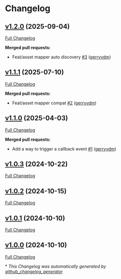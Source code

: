 # Changelog

## [v1.2.0](https://github.com/enabel/ux/tree/v1.2.0) (2025-09-04)

[Full Changelog](https://github.com/enabel/ux/compare/v1.1.1...v1.2.0)

**Merged pull requests:**

- Feat/asset mapper auto discovery [\#3](https://github.com/Enabel/ux/pull/3) ([gerryvdm](https://github.com/gerryvdm))

## [v1.1.1](https://github.com/enabel/ux/tree/v1.1.1) (2025-07-10)

[Full Changelog](https://github.com/enabel/ux/compare/v1.1.0...v1.1.1)

**Merged pull requests:**

- Feat/asset mapper compat [\#2](https://github.com/Enabel/ux/pull/2) ([gerryvdm](https://github.com/gerryvdm))

## [v1.1.0](https://github.com/enabel/ux/tree/v1.1.0) (2025-04-03)

[Full Changelog](https://github.com/enabel/ux/compare/v1.0.3...v1.1.0)

**Merged pull requests:**

- Add a way to trigger a callback event [\#1](https://github.com/Enabel/ux/pull/1) ([gerryvdm](https://github.com/gerryvdm))

## [v1.0.3](https://github.com/enabel/ux/tree/v1.0.3) (2024-10-22)

[Full Changelog](https://github.com/enabel/ux/compare/v1.0.2...v1.0.3)

## [v1.0.2](https://github.com/enabel/ux/tree/v1.0.2) (2024-10-15)

[Full Changelog](https://github.com/enabel/ux/compare/v1.0.1...v1.0.2)

## [v1.0.1](https://github.com/enabel/ux/tree/v1.0.1) (2024-10-10)

[Full Changelog](https://github.com/enabel/ux/compare/v1.0.0...v1.0.1)

## [v1.0.0](https://github.com/enabel/ux/tree/v1.0.0) (2024-10-10)

[Full Changelog](https://github.com/enabel/ux/compare/b916c974ed6c4dc810794a179d15af4ca1835d9b...v1.0.0)



\* *This Changelog was automatically generated by [github_changelog_generator](https://github.com/github-changelog-generator/github-changelog-generator)*
